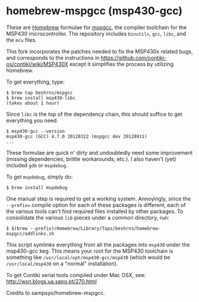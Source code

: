 homebrew-mspgcc (msp430-gcc)
===========================

These are [Homebrew][] formulae for [mspgcc][], the compiler toolchain for the MSP430 microcontroller. The repository includes `binutils`, `gcc`, `libc`, and the `mcu` files.

This fork incorporates the patches needed to fix the MSP430x related bugs, and corresponds to the instructions in https://github.com/contiki-os/contiki/wiki/MSP430X except it simplifies the process by utilizing homebrew.

To get everything, type:

    $ brew tap beshrns/mspgcc
    $ brew install msp430-libc
    (takes about 1 hour)

Since `libc` is the top of the dependency chain, this should suffice to get everything you need.

    $ msp430-gcc --version
    msp430-gcc (GCC) 4.7.0 20120322 (mspgcc dev 20120911)
    ...

These formulae are quick n' dirty and undoubtedly need some improvement (missing dependencies, brittle workarounds, etc.). I also haven't (yet) included `gdb` or `mspdebug`.

To get `mspdebug`, simply do:

    $ brew install mspdebug

One manual step is required to get a working system. Annoyingly, since the `--prefix=` compile option for each of these packages is different, each of the various tools can't find required files installed by other packages. To consolidate the various `lib` pieces under a common directory, run:

    $ $(brew --prefix)/Homebrew/Library/Taps/beshrns/homebrew-mspgcc/addlinks.sh

This script symlinks everything from all the packages into `msp430` under the msp430-gcc keg. This means your root for the MSP430 toolchain is something like `/usr/local/opt/msp430-gcc/msp430` (which would be `/usr/local/msp430` on a "normal" installation).

To get Contiki serial tools compiled under Mac OSX, see:
http://wsn.blogs.ua.sapo.pt/270.html

Credits to sampsyo/homebrew-mspgcc.

[mspgcc]: http://mspgcc.sourceforge.net/
[Homebrew]: http://brew.sh
